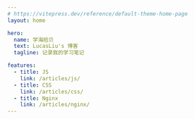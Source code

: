 ```yaml
---
# https://vitepress.dev/reference/default-theme-home-page
layout: home

hero:
  name: 学海拾贝
  text: LucasLiu's 博客
  tagline: 记录我的学习笔记

features:
  - title: JS
    link: /articles/js/
  - title: CSS
    link: /articles/css/
  - title: Nginx
    link: /articles/nginx/
---
```

